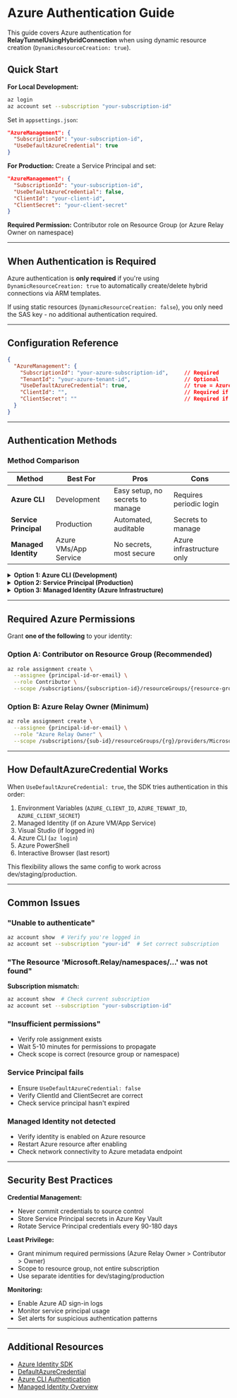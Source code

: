 # Azure Authentication Guide

This guide covers Azure authentication for **RelayTunnelUsingHybridConnection** when using dynamic resource creation (`DynamicResourceCreation: true`).

## Quick Start

**For Local Development:**
```bash
az login
az account set --subscription "your-subscription-id"
```
Set in `appsettings.json`:
```json
"AzureManagement": {
  "SubscriptionId": "your-subscription-id",
  "UseDefaultAzureCredential": true
}
```

**For Production:**
Create a Service Principal and set:
```json
"AzureManagement": {
  "SubscriptionId": "your-subscription-id",
  "UseDefaultAzureCredential": false,
  "ClientId": "your-client-id",
  "ClientSecret": "your-client-secret"
}
```

**Required Permission:** Contributor role on Resource Group (or Azure Relay Owner on namespace)

---

## When Authentication is Required

Azure authentication is **only required** if you're using `DynamicResourceCreation: true` to automatically create/delete hybrid connections via ARM templates.

If using static resources (`DynamicResourceCreation: false`), you only need the SAS key - no additional authentication required.

---

## Configuration Reference

```json
{
  "AzureManagement": {
    "SubscriptionId": "your-azure-subscription-id",     // Required
    "TenantId": "your-azure-tenant-id",                 // Optional
    "UseDefaultAzureCredential": true,                  // true = Azure CLI/Managed Identity
    "ClientId": "",                                     // Required if UseDefaultAzureCredential=false
    "ClientSecret": ""                                  // Required if UseDefaultAzureCredential=false
  }
}
```

---

## Authentication Methods

### Method Comparison

| Method | Best For | Pros | Cons |
|--------|----------|------|------|
| **Azure CLI** | Development | Easy setup, no secrets to manage | Requires periodic login |
| **Service Principal** | Production | Automated, auditable | Secrets to manage |
| **Managed Identity** | Azure VMs/App Service | No secrets, most secure | Azure infrastructure only |

<details>
<summary><strong>Option 1: Azure CLI (Development)</strong></summary>

### Azure CLI Authentication

**Setup:**

1. Install Azure CLI: [Download](https://docs.microsoft.com/cli/azure/install-azure-cli)

2. Login:
   ```bash
   az login
   ```

3. Verify and set subscription:
   ```bash
   az account show
   az account set --subscription "your-subscription-id"
   ```

4. Configure appsettings.json:
   ```json
   {
     "AzureManagement": {
       "SubscriptionId": "your-subscription-id",
       "UseDefaultAzureCredential": true
     }
   }
   ```

**Pros:**
- ✅ Easiest setup for local development
- ✅ No client secrets to manage
- ✅ Works with MFA-enabled accounts

**Cons:**
- ❌ Not for production/CI/CD
- ❌ Requires interactive login periodically
</details>

<details>
<summary><strong>Option 2: Service Principal (Production)</strong></summary>

### Service Principal Authentication

**Setup:**

1. Create Service Principal:
   ```bash
   az ad sp create-for-rbac --name "relay-tunnel-sp" \
     --role Contributor \
     --scopes /subscriptions/{subscription-id}/resourceGroups/{resource-group-name}
   ```

2. Copy the output:
   ```json
   {
     "appId": "12345678-1234-1234-1234-123456789012",
     "password": "your-client-secret",
     "tenant": "your-tenant-id"
   }
   ```

3. Configure appsettings.json:
   ```json
   {
     "AzureManagement": {
       "SubscriptionId": "your-subscription-id",
       "TenantId": "your-tenant-id",
       "UseDefaultAzureCredential": false,
       "ClientId": "12345678-1234-1234-1234-123456789012",
       "ClientSecret": "your-client-secret"
     }
   }
   ```

**Security:**
- Store secrets in Azure Key Vault or secure secret management
- Use separate service principals for dev/staging/production
- Rotate credentials regularly
- Never commit to source control

**Pros:**
- ✅ Production-ready
- ✅ Works in CI/CD pipelines
- ✅ Auditable

**Cons:**
- ❌ Secrets to manage securely
</details>

<details>
<summary><strong>Option 3: Managed Identity (Azure Infrastructure)</strong></summary>

### Managed Identity Authentication

**For Azure VMs or App Services only**

**Setup:**

1. Enable Managed Identity on your Azure resource:
   - VM: Azure Portal → VM → Identity → System assigned → Status: On
   - App Service: Azure Portal → App Service → Identity → System assigned → Status: On

2. Grant permissions:
   ```bash
   az role assignment create \
     --assignee {managed-identity-principal-id} \
     --role Contributor \
     --scope /subscriptions/{subscription-id}/resourceGroups/{resource-group-name}
   ```

3. Configure appsettings.json:
   ```json
   {
     "AzureManagement": {
       "SubscriptionId": "your-subscription-id",
       "UseDefaultAzureCredential": true
     }
   }
   ```

**Pros:**
- ✅ No credentials to manage
- ✅ Most secure option
- ✅ Azure handles authentication

**Cons:**
- ❌ Only works on Azure infrastructure
- ❌ Not for local development
</details>

---

## Required Azure Permissions

Grant **one of the following** to your identity:

### Option A: Contributor on Resource Group (Recommended)
```bash
az role assignment create \
  --assignee {principal-id-or-email} \
  --role Contributor \
  --scope /subscriptions/{subscription-id}/resourceGroups/{resource-group-name}
```

### Option B: Azure Relay Owner (Minimum)
```bash
az role assignment create \
  --assignee {principal-id-or-email} \
  --role "Azure Relay Owner" \
  --scope /subscriptions/{sub-id}/resourceGroups/{rg}/providers/Microsoft.Relay/namespaces/{namespace}
```

---

## How DefaultAzureCredential Works

When `UseDefaultAzureCredential: true`, the SDK tries authentication in this order:

1. Environment Variables (`AZURE_CLIENT_ID`, `AZURE_TENANT_ID`, `AZURE_CLIENT_SECRET`)
2. Managed Identity (if on Azure VM/App Service)
3. Visual Studio (if logged in)
4. Azure CLI (`az login`)
5. Azure PowerShell
6. Interactive Browser (last resort)

This flexibility allows the same config to work across dev/staging/production.

---

## Common Issues

### "Unable to authenticate"
```bash
az account show  # Verify you're logged in
az account set --subscription "your-id"  # Set correct subscription
```

### "The Resource 'Microsoft.Relay/namespaces/...' was not found"
**Subscription mismatch:**
```bash
az account show  # Check current subscription
az account set --subscription "your-subscription-id"
```

### "Insufficient permissions"
- Verify role assignment exists
- Wait 5-10 minutes for permissions to propagate
- Check scope is correct (resource group or namespace)

### Service Principal fails
- Ensure `UseDefaultAzureCredential: false`
- Verify ClientId and ClientSecret are correct
- Check service principal hasn't expired

### Managed Identity not detected
- Verify identity is enabled on Azure resource
- Restart Azure resource after enabling
- Check network connectivity to Azure metadata endpoint

---

## Security Best Practices

**Credential Management:**
- Never commit credentials to source control
- Store Service Principal secrets in Azure Key Vault
- Rotate Service Principal credentials every 90-180 days

**Least Privilege:**
- Grant minimum required permissions (Azure Relay Owner > Contributor > Owner)
- Scope to resource group, not entire subscription
- Use separate identities for dev/staging/production

**Monitoring:**
- Enable Azure AD sign-in logs
- Monitor service principal usage
- Set alerts for suspicious authentication patterns

---

## Additional Resources

- [Azure Identity SDK](https://docs.microsoft.com/dotnet/api/azure.identity)
- [DefaultAzureCredential](https://docs.microsoft.com/dotnet/api/azure.identity.defaultazurecredential)
- [Azure CLI Authentication](https://docs.microsoft.com/cli/azure/authenticate-azure-cli)
- [Managed Identity Overview](https://docs.microsoft.com/azure/active-directory/managed-identities-azure-resources/overview)
